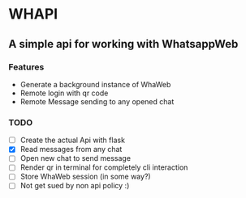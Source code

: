 WHAPI
=====

A simple api for working with WhatsappWeb
-----------------------------------------

### Features
- Generate a background instance of WhaWeb  
- Remote login with qr code
- Remote Message sending to any opened chat

### TODO
- [ ] Create the actual Api with flask
- [x] Read messages from any chat
- [ ] Open new chat to send message
- [ ] Render qr in terminal for completely cli interaction
- [ ] Store WhaWeb session (in some way?)
- [ ] Not get sued by non api policy :)